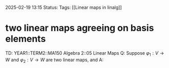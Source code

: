 2025-02-19 13:15
Status: 
Tags: [[Linear maps in linalg]]
# two linear maps agreeing on basis elements

TD: YEAR1::TERM2::MA150 Algebra 2::05 Linear Maps
Q: Suppose $\varphi_1 : V \rightarrow W$ and $\varphi_2 : V \rightarrow W$ are two linear maps, and 
A: 